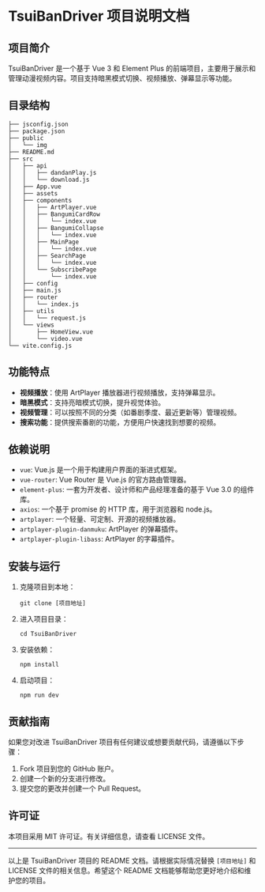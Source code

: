 # TsuiBanDriver 项目说明文档

## 项目简介
TsuiBanDriver 是一个基于 Vue 3 和 Element Plus 的前端项目，主要用于展示和管理动漫视频内容。项目支持暗黑模式切换、视频播放、弹幕显示等功能。

## 目录结构
```
├── jsconfig.json
├── package.json
├── public
│   └── img
├── README.md
├── src
│   ├── api
│   │   ├── dandanPlay.js
│   │   └── download.js
│   ├── App.vue
│   ├── assets
│   ├── components
│   │   ├── ArtPlayer.vue
│   │   ├── BangumiCardRow
│   │   │   └── index.vue
│   │   ├── BangumiCollapse
│   │   │   └── index.vue
│   │   ├── MainPage
│   │   │   └── index.vue
│   │   ├── SearchPage
│   │   │   └── index.vue
│   │   └── SubscribePage
│   │       └── index.vue
│   ├── config
│   ├── main.js
│   ├── router
│   │   └── index.js
│   ├── utils
│   │   └── request.js
│   └── views
│       ├── HomeView.vue
│       └── video.vue
└── vite.config.js
```

## 功能特点
- **视频播放**：使用 ArtPlayer 播放器进行视频播放，支持弹幕显示。
- **暗黑模式**：支持亮暗模式切换，提升视觉体验。
- **视频管理**：可以按照不同的分类（如番剧季度、最近更新等）管理视频。
- **搜索功能**：提供搜索番剧的功能，方便用户快速找到想要的视频。

## 依赖说明
- `vue`: Vue.js 是一个用于构建用户界面的渐进式框架。
- `vue-router`: Vue Router 是 Vue.js 的官方路由管理器。
- `element-plus`: 一套为开发者、设计师和产品经理准备的基于 Vue 3.0 的组件库。
- `axios`: 一个基于 promise 的 HTTP 库，用于浏览器和 node.js。
- `artplayer`: 一个轻量、可定制、开源的视频播放器。
- `artplayer-plugin-danmuku`: ArtPlayer 的弹幕插件。
- `artplayer-plugin-libass`: ArtPlayer 的字幕插件。

## 安装与运行
1. 克隆项目到本地：
   ```
   git clone [项目地址]
   ```
2. 进入项目目录：
   ```
   cd TsuiBanDriver
   ```
3. 安装依赖：
   ```
   npm install
   ```
4. 启动项目：
   ```
   npm run dev
   ```

## 贡献指南
如果您对改进 TsuiBanDriver 项目有任何建议或想要贡献代码，请遵循以下步骤：
1. Fork 项目到您的 GitHub 账户。
2. 创建一个新的分支进行修改。
3. 提交您的更改并创建一个 Pull Request。

## 许可证
本项目采用 MIT 许可证。有关详细信息，请查看 LICENSE 文件。

---

以上是 TsuiBanDriver 项目的 README 文档。请根据实际情况替换 `[项目地址]` 和 LICENSE 文件的相关信息。希望这个 README 文档能够帮助您更好地介绍和维护您的项目。